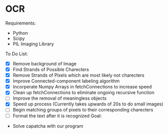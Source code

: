 # OCR

Requirements:
- Python
- Scipy
- PIL Imaging Library

To Do List:
- [x] Remove background of Image
- [x] Find Strands of Possible Charecters
- [x] Remove Strands of Pixels which are most likely not charecters
- [x] Improve Connected-component labeling algorithm
- [x] Incorperate Numpy Arrays in fetchConnections to increase speed
- [x] Clean up fetchConnections to eliminate ongoing recursive function
- [ ] Improve the removal of meaningless objects
- [x] Speed up process (Currently takes upwards of 20s to do small images)
- [ ] Begin matching groups of pixels to their corresponding charecters
- [ ] Format the text after it is recognized
Goal:
- Solve capatcha with our program
